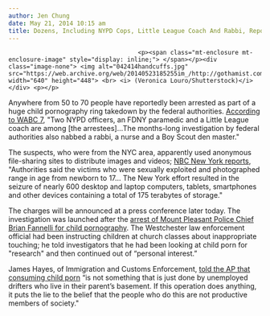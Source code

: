 ```yaml
---
author: Jen Chung
date: May 21, 2014 10:15 am
title: Dozens, Including NYPD Cops, Little League Coach And Rabbi, Reportedly Arrested In Child Porn Ring
---
```


	
										<p><span class="mt-enclosure mt-enclosure-image" style="display: inline;"> </span></p><div class="image-none"> <img alt="042414handcuffs.jpg" src="https://web.archive.org/web/20140523185255im_/http://gothamist.com/attachments/nyc_lauren/042414handcuffs.jpg" width="640" height="448"> <br> <i> (Veronica Louro/Shutterstock)</i></div> <p></p>

<p>Anywhere from 50 to 70 people have reportedly been arrested as part of a huge child pornography ring takedown by the federal authorities. <a href="https://web.archive.org/web/20140523185255/http://7online.com/news/cops-youth-coach-arrested-in-massive-child-porn-bust/70996/">According to WABC 7</a>, &quot;Two NYPD officers, an FDNY paramedic and a Little League coach are among [the arrestees]...The months-long investigation by federal authorities also nabbed a rabbi, a nurse and a Boy Scout den master.&quot;</p>

<p>The suspects, who were from the NYC area, apparently used anonymous file-sharing sites to distribute images and videos; <a href="https://web.archive.org/web/20140523185255/http://www.nbcnewyork.com/news/local/Child-Porn-Arrest-New-York-Little-League-Coach-Rabbi-Police-Officer--260093081.html">NBC New York reports</a>, &quot;Authorities said the victims who were sexually exploited and photographed range in age from newborn to 17... The New York effort resulted in the seizure of nearly 600 desktop and laptop computers, tablets, smartphones and other devices containing a total of 175 terabytes of storage.&quot;</p>

<p>The charges will be announced at a press conference later today. The investigation was launched after the <a href="https://web.archive.org/web/20140523185255/http://gothamist.com/2014/02/01/westchester_police_chief_arrested_o.php">arrest of Mount Pleasant Police Chief Brian Fannelli for child pornography</a>. The Westchester law enforcement official had been instructing children at church classes about inappropriate touching; he told investigators that he had been looking at child porn for &quot;research&quot; and then continued out of &#x201C;personal interest.&#x201D;</p>

<p>James Hayes, of Immigration and Customs Enforcement, <a href="https://web.archive.org/web/20140523185255/http://newyork.cbslocal.com/2014/05/21/feds-charge-dozens-in-nyc-area-in-child-porn-case/">told the AP that consuming child porn</a> &#x201C;is not something that is just done by unemployed drifters who live in their parent&#x2019;s basement. If this operation does anything, it puts the lie to the belief that the people who do this are not productive members of society.&quot;</p>					
										
									
				